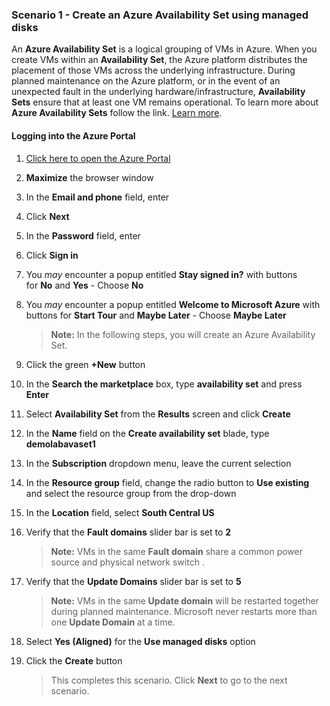 ### **Scenario 1 - Create an Azure Availability Set using managed disks**

An **Azure Availability Set** is a logical grouping of VMs in Azure. When you create VMs within an **Availability Set**, the Azure platform distributes the placement of those VMs across the underlying infrastructure. During planned maintenance on the Azure platform, or in the event of an unexpected fault in the underlying hardware/infrastructure, **Availability Sets** ensure that at least one VM remains operational. To learn more about **Azure Availability Sets** follow the link. [Learn more](https://docs.microsoft.com/en-us/azure/virtual-machines/virtual-machines-windows-infrastructure-availability-sets-guidelines).

#### **Logging into the Azure Portal**

1. [Click here to open the Azure Portal](https://portal.azure.com)
2. **Maximize** the browser window
3. In the **Email and phone** field, enter **<inject key="AzureAdUserEmail"/>**
4. Click **Next**
4. In the **Password** field, enter **<inject key="AzureAdUserPassword"/>**
5. Click **Sign in**
1. You _may_ encounter a popup entitled **Stay signed in?** with buttons for **No** and **Yes** - Choose **No** 
1. You _may_ encounter a popup entitled **Welcome to Microsoft Azure** with buttons for **Start Tour** and **Maybe Later** - Choose **Maybe Later**

    >**Note:** In the following steps, you will create an Azure Availability Set.

6. Click the green **+New** button
7. In the **Search the marketplace** box, type **availability set** and press **Enter**
8. Select **Availability Set** from the **Results** screen and click **Create**
9. In the **Name** field on the **Create availability set** blade, type **demolabavaset1**
10. In the **Subscription** dropdown menu, leave the current selection
11. In the **Resource group** field, change the radio button to **Use existing** and select the **<inject story-id="story://content-private/content/iai/azure100/azure100shared" key="resourceGroupName" />** resource group from the drop-down
12. In the **Location** field, select **South Central US**
13. Verify that the **Fault domains** slider bar is set to **2**

    >**Note:** VMs in the same **Fault domain** share a common power source and physical network switch .

14. Verify that the **Update Domains** slider bar is set to **5**

    >**Note:** VMs in the same **Update domain** will be restarted together during planned maintenance. Microsoft never restarts more than one **Update Domain** at a time.

15. Select **Yes (Aligned)** for the **Use managed disks** option
16. Click the **Create** button

     >This completes this scenario. Click **Next** to go to the next scenario.
